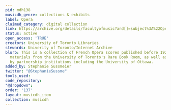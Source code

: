 ```yaml
---
pid: mdh138
musicdh_genre: collections & exhibits
label: Opera
claimed_category: digital collection
link: https://archive.org/details/facultyofmusic?and[]=subject%3A%22Operas%22
status: active
open_access: 'TRUE'
creators: University of Toronto Libraries
stewards: Univerity of Toronto/Internet Archive
blurb: This is a collection of French Opera scores published before 1923. It includes
  materials from the University of Toronto's Rare Book Room, as well as items contributed
  by partnership institutions including the University of Ottawa.
added_by: Stephanie Sussmeier
twitter: "@StephanieSussme"
tools_used: 
code_repository: 
"@dropdown": 
order: '137'
layout: musicdh_item
collection: musicdh
---
```

